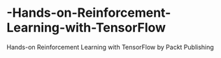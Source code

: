 # -Hands-on-Reinforcement-Learning-with-TensorFlow
 Hands-on Reinforcement Learning with TensorFlow by Packt Publishing
